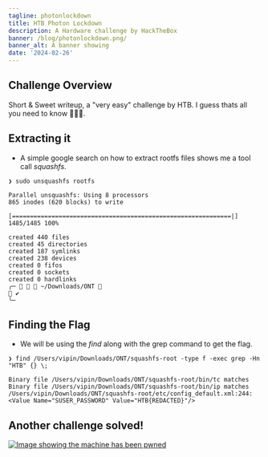 ```yaml
---
tagline: photonlockdown
title: HTB Photon Lockdown
description: A Hardware challenge by HackTheBox
banner: /blog/photonlockdown.png/
banner_alt: A banner showing
date: '2024-02-26'
---
```

## Challenge Overview

Short & Sweet writeup, a "very easy" challenge by HTB. I guess thats all you need to know 🤷🏾‍♂️.

## Extracting it

- A simple google search on how to extract rootfs files shows me a tool call *squashfs*.

```bash:Terminal
❯ sudo unsquashfs rootfs

Parallel unsquashfs: Using 8 processors
865 inodes (620 blocks) to write

[=============================================================|] 1485/1485 100%

created 440 files
created 45 directories
created 187 symlinks
created 238 devices
created 0 fifos
created 0 sockets
created 0 hardlinks
╭─    ~/Downloads/ONT                                                   ✔
╰─
```

## Finding the Flag

- We will be using the *find* along with the grep command to get the flag.

```bash:Terminal
❯ find /Users/vipin/Downloads/ONT/squashfs-root -type f -exec grep -Hn "HTB" {} \;

Binary file /Users/vipin/Downloads/ONT/squashfs-root/bin/tc matches
Binary file /Users/vipin/Downloads/ONT/squashfs-root/bin/ip matches
/Users/vipin/Downloads/ONT/squashfs-root/etc/config_default.xml:244:<Value Name="SUSER_PASSWORD" Value="HTB{REDACTED}"/>
```
## Another challenge solved!

[![Image showing the machine has been pwned](/blog/photonlockdownpics/pwnedphoton.png)](https://www.hackthebox.com/achievement/challenge/1573144/548)
